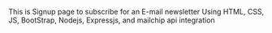 This is Signup page to subscribe for an E-mail newsletter 
Using HTML, CSS, JS, BootStrap, Nodejs, Expressjs, and mailchip api integration
